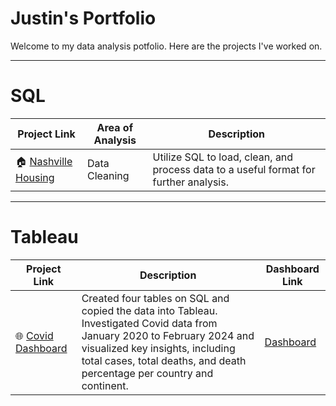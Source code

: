 # Justin's Portfolio
Welcome to my data analysis potfolio. Here are the projects I've worked on.

---

# SQL
| Project Link | Area of Analysis | Description | 
|---|---|---|
|🏠 [Nashville Housing](https://github.com/justin1721/Housing-Data-Cleaning/blob/main/README.md) | Data Cleaning | Utilize SQL to load, clean, and process data to a useful format for further analysis. |

---

# Tableau
| Project Link | Description | Dashboard Link | 
|---|---|---|
|🌐 [Covid Dashboard](https://github.com/justin1721/Covid-Visualization/blob/main/README.md) | Created four tables on SQL and copied the data into Tableau. Investigated Covid data from January 2020 to February 2024 and visualized key insights, including total cases, total deaths, and death percentage per country and continent. | [Dashboard](https://public.tableau.com/app/profile/justin.mcauliffe/viz/Covid_Project_17091625388030/Dashboard1?publish=yes) |
